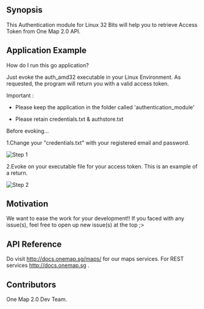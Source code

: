 ## Synopsis

This Authentication module for Linux 32 Bits will help you to retrieve Access Token from One Map 2.0 API.  

## Application Example

How do I run this go application?

Just evoke the auth_amd32 executable in your Linux Environment. As requested, the program will return you with a valid access token.

Important : 
- Please keep the application in the folder called 'authentication_module'

- Please retain credentials.txt & authstore.txt

Before evoking...

1.Change your "credentials.txt" with your registered email and password.

![Step 1](https://github-images.onemap.sg/credsfile.PNG)

2.Evoke on your executable file for your access token. This is an example of a return.

![Step 2](https://github-images.onemap.sg/ubuntu_run.png)

									


## Motivation

We want to ease the work for your development!! If you faced with any issue(s), feel free to open up new issue(s) at the top ;>

## API Reference

Do visit http://docs.onemap.sg/maps/ for our maps services. For REST services http://docs.onemap.sg .


## Contributors

One Map 2.0 Dev Team. 